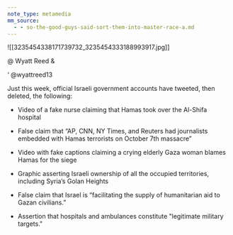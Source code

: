 ```yaml
---
note_type: metamedia
mm_source:
  - - so-the-good-guys-said-sort-them-into-master-race-a.md
---
```


![[3235454338171739732_3235454333188993917.jpg]]

@ Wyatt Reed &

‘ @wyattreed13

Just this week, official Israeli government
accounts have tweeted, then deleted, the
following:

- Video of a fake nurse claiming that Hamas
took over the Al-Shifa hospital

- False claim that “AP, CNN, NY Times, and
Reuters had journalists embedded with
Hamas terrorists on October 7th massacre”

- Video with fake captions claiming a crying
elderly Gaza woman blames Hamas for the
siege

- Graphic asserting Israeli ownership of all the
occupied territories, including Syria’s Golan
Heights

- False claim that Israel is “facilitating the
supply of humanitarian aid to Gazan civilians.”

- Assertion that hospitals and ambulances
constitute "legitimate military targets."

